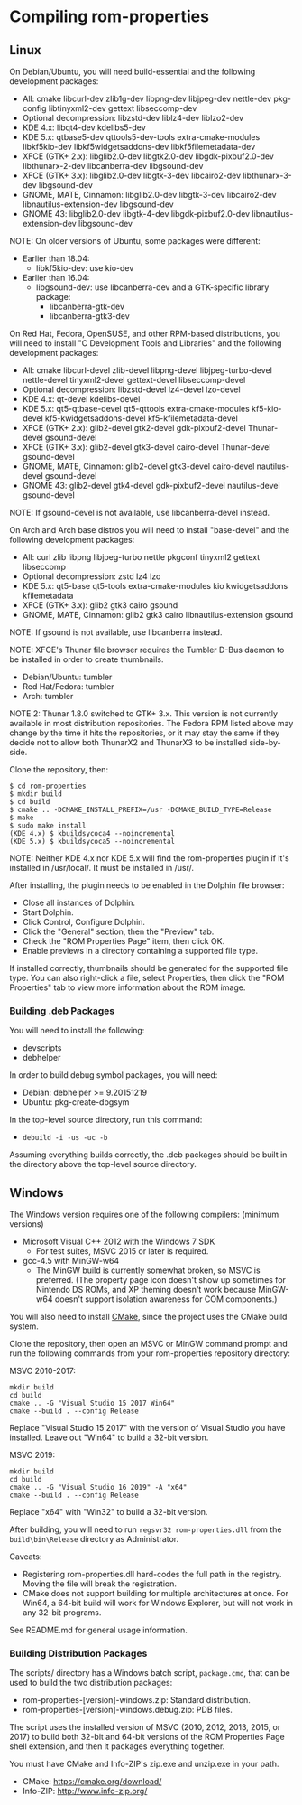 # Compiling rom-properties

## Linux

On Debian/Ubuntu, you will need build-essential and the following development
packages:
* All: cmake libcurl-dev zlib1g-dev libpng-dev libjpeg-dev nettle-dev pkg-config libtinyxml2-dev gettext libseccomp-dev
* Optional decompression: libzstd-dev liblz4-dev liblzo2-dev
* KDE 4.x: libqt4-dev kdelibs5-dev
* KDE 5.x: qtbase5-dev qttools5-dev-tools extra-cmake-modules libkf5kio-dev libkf5widgetsaddons-dev libkf5filemetadata-dev
* XFCE (GTK+ 2.x): libglib2.0-dev libgtk2.0-dev libgdk-pixbuf2.0-dev libthunarx-2-dev libcanberra-dev libgsound-dev
* XFCE (GTK+ 3.x): libglib2.0-dev libgtk-3-dev libcairo2-dev libthunarx-3-dev libgsound-dev
* GNOME, MATE, Cinnamon: libglib2.0-dev libgtk-3-dev libcairo2-dev libnautilus-extension-dev libgsound-dev
* GNOME 43: libglib2.0-dev libgtk-4-dev libgdk-pixbuf2.0-dev libnautilus-extension-dev libgsound-dev

NOTE: On older versions of Ubuntu, some packages were different:
* Earlier than 18.04:
  * libkf5kio-dev: use kio-dev
* Earlier than 16.04:
  * libgsound-dev: use libcanberra-dev and a GTK-specific library package:
    * libcanberra-gtk-dev
    * libcanberra-gtk3-dev

On Red Hat, Fedora, OpenSUSE, and other RPM-based distributions, you will need
to install "C Development Tools and Libraries" and the following development
packages:
* All: cmake libcurl-devel zlib-devel libpng-devel libjpeg-turbo-devel nettle-devel tinyxml2-devel gettext-devel libseccomp-devel
* Optional decompression: libzstd-devel lz4-devel lzo-devel
* KDE 4.x: qt-devel kdelibs-devel
* KDE 5.x: qt5-qtbase-devel qt5-qttools extra-cmake-modules kf5-kio-devel kf5-kwidgetsaddons-devel kf5-kfilemetadata-devel
* XFCE (GTK+ 2.x): glib2-devel gtk2-devel gdk-pixbuf2-devel Thunar-devel gsound-devel
* XFCE (GTK+ 3.x): glib2-devel gtk3-devel cairo-devel Thunar-devel gsound-devel
* GNOME, MATE, Cinnamon: glib2-devel gtk3-devel cairo-devel nautilus-devel gsound-devel
* GNOME 43: glib2-devel gtk4-devel gdk-pixbuf2-devel nautilus-devel gsound-devel

NOTE: If gsound-devel is not available, use libcanberra-devel instead.

On Arch and Arch base distros you will need to install "base-devel" and the
following development packages:
* All: curl zlib libpng libjpeg-turbo nettle pkgconf tinyxml2 gettext libseccomp
* Optional decompression: zstd lz4 lzo
* KDE 5.x: qt5-base qt5-tools extra-cmake-modules kio kwidgetsaddons kfilemetadata
* XFCE (GTK+ 3.x): glib2 gtk3 cairo gsound
* GNOME, MATE, Cinnamon: glib2 gtk3 cairo libnautilus-extension gsound

NOTE: If gsound is not available, use libcanberra instead.

NOTE: XFCE's Thunar file browser requires the Tumbler D-Bus daemon to be
installed in order to create thumbnails.
* Debian/Ubuntu: tumbler
* Red Hat/Fedora: tumbler
* Arch: tumbler

NOTE 2: Thunar 1.8.0 switched to GTK+ 3.x. This version is not currently
available in most distribution repositories. The Fedora RPM listed above
may change by the time it hits the repositories, or it may stay the same
if they decide not to allow both ThunarX2 and ThunarX3 to be installed
side-by-side.

Clone the repository, then:
```
$ cd rom-properties
$ mkdir build
$ cd build
$ cmake .. -DCMAKE_INSTALL_PREFIX=/usr -DCMAKE_BUILD_TYPE=Release
$ make
$ sudo make install
(KDE 4.x) $ kbuildsycoca4 --noincremental
(KDE 5.x) $ kbuildsycoca5 --noincremental
```

NOTE: Neither KDE 4.x nor KDE 5.x will find the rom-properties plugin if it's
installed in /usr/local/. It must be installed in /usr/.

After installing, the plugin needs to be enabled in the Dolphin file browser:
* Close all instances of Dolphin.
* Start Dolphin.
* Click Control, Configure Dolphin.
* Click the "General" section, then the "Preview" tab.
* Check the "ROM Properties Page" item, then click OK.
* Enable previews in a directory containing a supported file type.

If installed correctly, thumbnails should be generated for the supported
file type. You can also right-click a file, select Properties, then click
the "ROM Properties" tab to view more information about the ROM image.

### Building .deb Packages

You will need to install the following:
* devscripts
* debhelper

In order to build debug symbol packages, you will need:
* Debian: debhelper >= 9.20151219
* Ubuntu: pkg-create-dbgsym

In the top-level source directory, run this command:
* `debuild -i -us -uc -b`

Assuming everything builds correctly, the .deb packages should be built in
the directory above the top-level source directory.

## Windows

The Windows version requires one of the following compilers: (minimum versions)
* Microsoft Visual C++ 2012 with the Windows 7 SDK
  * For test suites, MSVC 2015 or later is required.
* gcc-4.5 with MinGW-w64
  * The MinGW build is currently somewhat broken, so MSVC is preferred.
    (The property page icon doesn't show up sometimes for Nintendo DS
     ROMs, and XP theming doesn't work because MinGW-w64 doesn't support
     isolation awareness for COM components.)

You will also need to install [CMake](https://cmake.org/download/), since the
project uses the CMake build system.

Clone the repository, then open an MSVC or MinGW command prompt and run the
following commands from your rom-properties repository directory:

MSVC 2010-2017:
```
mkdir build
cd build
cmake .. -G "Visual Studio 15 2017 Win64"
cmake --build . --config Release
```

Replace "Visual Studio 15 2017" with the version of Visual Studio you have
installed. Leave out "Win64" to build a 32-bit version.

MSVC 2019:
```
mkdir build
cd build
cmake .. -G "Visual Studio 16 2019" -A "x64"
cmake --build . --config Release
```

Replace "x64" with "Win32" to build a 32-bit version.

After building, you will need to run `regsvr32 rom-properties.dll` from
the `build\bin\Release` directory as Administrator.

Caveats:
* Registering rom-properties.dll hard-codes the full path in the registry.
  Moving the file will break the registration.
* CMake does not support building for multiple architectures at once. For
  Win64, a 64-bit build will work for Windows Explorer, but will not work
  in any 32-bit programs.

See README.md for general usage information.

### Building Distribution Packages

The scripts/ directory has a Windows batch script, ```package.cmd```,
that can be used to build the two distribution packages:
* rom-properties-[version]-windows.zip: Standard distribution.
* rom-properties-[version]-windows.debug.zip: PDB files.

The script uses the installed version of MSVC (2010, 2012, 2013, 2015, or
2017) to build both 32-bit and 64-bit versions of the ROM Properties Page
shell extension, and then it packages everything together.

You must have CMake and Info-ZIP's zip.exe and unzip.exe in your path.
* CMake: https://cmake.org/download/
* Info-ZIP: http://www.info-zip.org/
